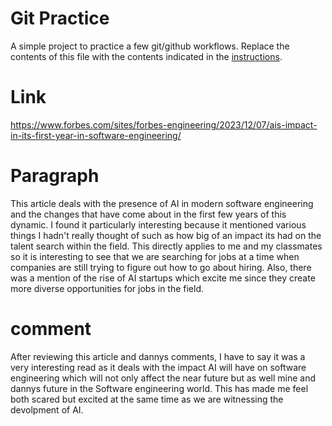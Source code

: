 # Git Practice
A simple project to practice a few git/github workflows.  Replace the contents of this file with the contents indicated in the [instructions](./instructions.md).

# Link
https://www.forbes.com/sites/forbes-engineering/2023/12/07/ais-impact-in-its-first-year-in-software-engineering/

# Paragraph
This article deals with the presence of AI in modern software engineering and the changes that have come about in the first few years of this dynamic. I found it particularly interesting because it mentioned various things I hadn't really thought of such as how big of an impact its had on the talent search within the field. This directly applies to me and my classmates so it is interesting to see that we are searching for jobs at a time when companies are still trying to figure out how to go about hiring. Also, there was a mention of the rise of AI startups which excite me since they create more diverse opportunities for jobs in the field.

# comment 

After reviewing this article and dannys comments, I have to say it was a very interesting read as it deals with the impact AI will have on software engineering which will not only affect the near future but as well mine and dannys future in the Software engineering world. This has made me feel both scared but excited at the same time as we are witnessing the devolpment of AI.  